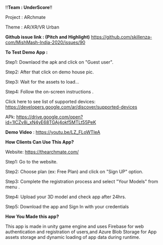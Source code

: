 !!**Team : UnderScore**!!

Project : ARchmate

Theme : AR/XR/VR Urban

**Github issue link : (Pitch and Highlight)** https://github.com/skillenza-com/MishMash-India-2020/issues/90

**To Test Demo App :**

Step1: Downlaod the apk and click on "Guest user".

Step2: After that click on demo house pic.

Step3: Wait for the assets to load...

Step4: Follow the on-screen instructions .


Click here to see list of supported devices: https://developers.google.com/ar/discover/supported-devices

APk: https://drive.google.com/open?id=1lCZv8i_xN4yE68TGAj4okf5MTLt55PeK

**Demo Video** : https://youtu.be/LZ_FLoWTIeA


**How Clients Can Use This App?**

Website: https://thearchmate.com/

Step1: Go to the website.

Step2: Choose plan (ex: Free Plan) and click on "Sign UP" option.

Step3: Complete the registration process and select "Your Models" from menu .

Step4: Upload your 3D model and check app after 24hrs.

Step5: Download the app and Sign In with your credentials


**How You Made this app?**

This app is made in unity game engine and uses Firebase for web authentication and registration of users,and Azure Blob Storage for App assets storage and dynamic loading of app data during runtime.



